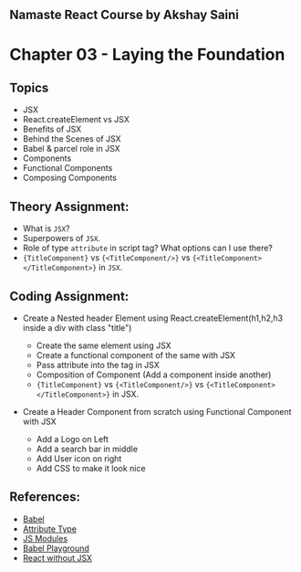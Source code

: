 ## Namaste React Course by Akshay Saini

# Chapter 03 - Laying the Foundation

## Topics

- JSX
- React.createElement vs JSX
- Benefits of JSX
- Behind the Scenes of JSX
- Babel & parcel role in JSX
- Components
- Functional Components
- Composing Components

## Theory Assignment:

- What is `JSX`?
- Superpowers of `JSX`.
- Role of type `attribute` in script tag? What options can I use there?
- `{TitleComponent}` vs `{<TitleComponent/>}` vs `{<TitleComponent></TitleComponent>}` in `JSX`.

## Coding Assignment:

- Create a Nested header Element using React.createElement(h1,h2,h3 inside a div with class "title")

  - Create the same element using JSX
  - Create a functional component of the same with JSX
  - Pass attribute into the tag in JSX
  - Composition of Component (Add a component inside another)
  - `{TitleComponent}` vs `{<TitleComponent/>}` vs `{<TitleComponent></TitleComponent>}` in JSX.

- Create a Header Component from scratch using Functional Component with JSX
  - Add a Logo on Left
  - Add a search bar in middle
  - Add User icon on right
  - Add CSS to make it look nice

## References:

- [Babel](https://babeljs.io/)
- [Attribute Type](https://developer.mozilla.org/en-US/docs/Web/HTML/Element/script#attr-type)
- [JS Modules](https://developer.mozilla.org/en-US/docs/Web/JavaScript/Guide/Modules)
- [Babel Playground](https://babeljs.io/repl#)
- [React without JSX](https://reactjs.org/docs/react-without-jsx.html)
